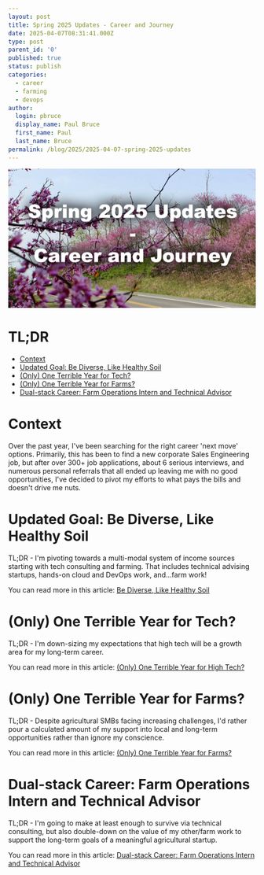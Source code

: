 ```yaml
---
layout: post
title: Spring 2025 Updates - Career and Journey
date: 2025-04-07T08:31:41.000Z
type: post
parent_id: '0'
published: true
status: publish
categories:
  - career
  - farming
  - devops
author:
  login: pbruce
  display_name: Paul Bruce
  first_name: Paul
  last_name: Bruce
permalink: /blog/2025/2025-04-07-spring-2025-updates
---
```

!["Spring 2025 Updates - Career and Journey"](/assets/images/2025/2025-04-07-spring-2025-updates.jpg)

# TL;DR

<!-- toc -->

- [Context](#context)
- [Updated Goal: Be Diverse, Like Healthy Soil](#updated-goal-be-diverse-like-healthy-soil)
- [(Only) One Terrible Year for Tech?](#only-one-terrible-year-for-tech)
- [(Only) One Terrible Year for Farms?](#only-one-terrible-year-for-farms)
- [Dual-stack Career: Farm Operations Intern and Technical Advisor](#dual-stack-career-farm-operations-intern-and-technical-advisor)

<!-- tocstop -->

# Context

Over the past year, I've been searching for the right career 'next move' options. Primarily, this has been to find a new corporate Sales Engineering job, but after over 300+ job applications, about 6 serious interviews, and numerous personal referrals that all ended up leaving me with no good opportunities, I've decided to pivot my efforts to what pays the bills and doesn't drive me nuts.

# Updated Goal: Be Diverse, Like Healthy Soil

TL;DR - I'm pivoting towards a multi-modal system of income sources starting with tech consulting and farming. That includes technical advising startups, hands-on cloud and DevOps work, and...farm work!

You can read more in this article: [Be Diverse, Like Healthy Soil](/blog/2025/2025-03-17-be-diverse-like-healthy-soil)

# (Only) One Terrible Year for Tech?

TL;DR - I'm down-sizing my expectations that high tech will be a growth area for my long-term career.

You can read more in this article: [(Only) One Terrible Year for High Tech?](/blog/2025/2025-03-18-only-one-terrible-year-for-high-tech)

# (Only) One Terrible Year for Farms?

TL;DR - Despite agricultural SMBs facing increasing challenges, I'd rather pour a calculated amount of my support into local and long-term opportunities rather than ignore my conscience.

You can read more in this article: [(Only) One Terrible Year for Farms?](/blog/2025/2025-03-19-only-one-terrible-year-for-farms)

# Dual-stack Career: Farm Operations Intern and Technical Advisor

TL;DR - I'm going to make at least enough to survive via technical consulting, but also double-down on the value of my other/farm work to support the long-term goals of a meaningful agricultural startup.

You can read more in this article: [Dual-stack Career: Farm Operations Intern and Technical Advisor](/blog/2025/2025-03-23-dual-stack-career)
